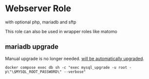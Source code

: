 # Webserver Role

with optional php, mariadb and sftp

This role can also be used in wrapper roles like matomo

## mariadb upgrade

Manual upgrade is no longer needed. [will be automatically upgraded](https://mariadb.com/kb/en/mariadb-server-docker-official-image-environment-variables/#mariadb_auto_upgrade-mariadb_disable_upgrade_backup).

`docker compose exec db sh -c "exec mysql_upgrade -u root -p\"\$MYSQL_ROOT_PASSWORD\" --verbose"`
